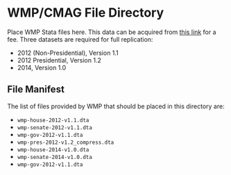 # WMP/CMAG File Directory
Place WMP Stata files here. This data can be acquired from [this link](https://mediaproject.wesleyan.edu/dataaccess/) for a fee. Three datasets are required for full replication:
  - 2012 (Non-Presidential), Version 1.1
  - 2012 Presidential, Version 1.2
  - 2014, Version 1.0

## File Manifest
The list of files provided by WMP that should be placed in this directory are:
  - `wmp-house-2012-v1.1.dta`
  - `wmp-senate-2012-v1.1.dta`
  - `wmp-gov-2012-v1.1.dta`
  - `wmp-pres-2012-v1.2_compress.dta`
  - `wmp-house-2014-v1.0.dta`
  - `wmp-senate-2014-v1.0.dta`
  - `wmp-gov-2012-v1.1.dta`
